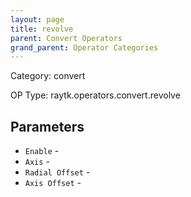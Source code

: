 ```yaml
---
layout: page
title: revolve
parent: Convert Operators
grand_parent: Operator Categories
---
```


Category: convert

OP Type: raytk.operators.convert.revolve

## Parameters

* `Enable` - 
* `Axis` - 
* `Radial Offset` - 
* `Axis Offset` -
